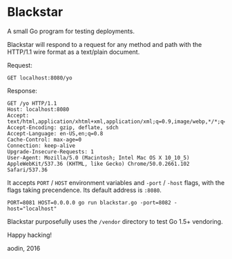# Blackstar

A small Go program for testing deployments.

Blackstar will respond to a request for any method and path with the HTTP/1.1 wire format as a text/plain document.

Request:

    GET localhost:8080/yo

Response:

    GET /yo HTTP/1.1
    Host: localhost:8080
    Accept: text/html,application/xhtml+xml,application/xml;q=0.9,image/webp,*/*;q=0.8
    Accept-Encoding: gzip, deflate, sdch
    Accept-Language: en-US,en;q=0.8
    Cache-Control: max-age=0
    Connection: keep-alive
    Upgrade-Insecure-Requests: 1
    User-Agent: Mozilla/5.0 (Macintosh; Intel Mac OS X 10_10_5) AppleWebKit/537.36 (KHTML, like Gecko) Chrome/50.0.2661.102 Safari/537.36

It accepts `PORT` / `HOST` environment variables and `-port` / `-host` flags, with the flags taking precendence. Its default address is `:8080`.

    PORT=8081 HOST=0.0.0.0 go run blackstar.go -port=8082 -host="localhost"

Blackstar purposefully uses the `/vendor` directory to test Go 1.5+ vendoring.

Happy hacking!

aodin, 2016
